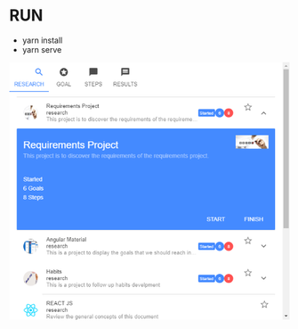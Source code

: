 
# RUN
* yarn install
* yarn serve

![Home](https://raw.githubusercontent.com/kapit4n/vue-research-ui/master/mockups/research-home.png)
